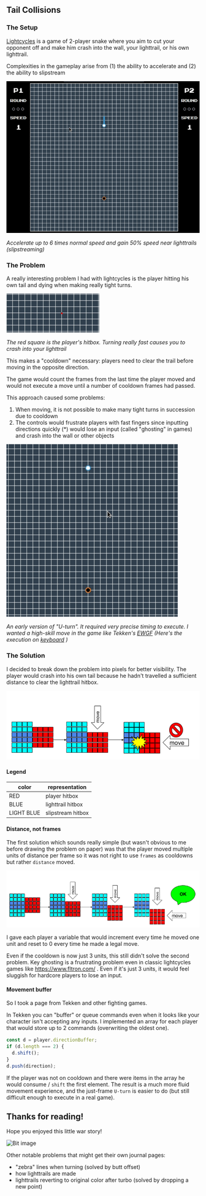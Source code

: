 ## Tail Collisions

### The Setup

[Lightcycles](https://beatobongco.com/lightcycles/) is a game of 2-player snake where you aim to cut your opponent off and make him crash into the wall, your lighttrail, or his own lighttrail.

Complexities in the gameplay arise from (1) the ability to accelerate and (2) the ability to slipstream

![Slipstreaming image](https://github.com/beatobongco/lightcycles/blob/master/devjournal/img/slipstream.gif)

_Accelerate up to 6 times normal speed and gain 50% speed near lighttrails (slipstreaming)_

### The Problem

A really interesting problem I had with lightcycles is the player hitting his own tail and dying when making really tight turns.

![Death by own lighttrail image](https://github.com/beatobongco/lightcycles/blob/master/devjournal/img/death_by_tail.gif)

_The red square is the player's hitbox. Turning really fast causes you to crash into your lighttrail_

This makes a "cooldown" necessary: players need to clear the trail before moving in the opposite direction.

The game would count the frames from the last time the player moved and would not execute a move until a number of cooldown frames had passed.

This approach caused some problems:

1. When moving, it is not possible to make many tight turns in succession due to cooldown
2. The controls would frustrate players with fast fingers since inputting directions quickly (\*) would lose an input (called "ghosting" in games) and crash into the wall or other objects

![The U-turn move](https://github.com/beatobongco/lightcycles/blob/master/devjournal/img/uturn.gif)

_An early version of "U-turn". It required very precise timing to execute. I wanted a high-skill move in the game like Tekken's [EWGF](https://youtu.be/9gzGtdxQXvc?t=61) \(Here's the execution on [keyboard](https://youtu.be/nEjveNvT4yE?t=21) \)_

### The Solution

I decided to break down the problem into pixels for better visibility. The player would crash into his own tail because he hadn't travelled a sufficient distance to clear the lighttrail hitbox.

![Problem diagram](https://github.com/beatobongco/lightcycles/blob/master/devjournal/img/problem_diagram.png)

#### Legend

| color      | representation    |
| ---------- | ----------------- |
| RED        | player hitbox     |
| BLUE       | lighttrail hitbox |
| LIGHT BLUE | slipstream hitbox |

#### Distance, not frames

The first solution which sounds really simple (but wasn't obvious to me before drawing the problem on paper) was that the player moved multiple units of distance per frame so it was not right to use `frames` as cooldowns but rather `distance` moved.

![Solution diagram](https://github.com/beatobongco/lightcycles/blob/master/devjournal/img/solution_diagram.png)

I gave each player a variable that would increment every time he moved one unit and reset to 0 every time he made a legal move.

Even if the cooldown is now just 3 units, this still didn't solve the second problem. Key ghosting is a frustrating problem even in classic lightcycles games like https://www.fltron.com/ . Even if it's just 3 units, it would feel sluggish for hardcore players to lose an input.

#### Movement buffer

So I took a page from Tekken and other fighting games.

In Tekken you can "buffer" or queue commands even when it looks like your character isn't accepting any inputs. I implemented an array for each player that would store up to 2 commands (overwriting the oldest one).

```js
const d = player.directionBuffer;
if (d.length === 2) {
  d.shift();
}
d.push(direction);
```

If the player was not on cooldown and there were items in the array he would consume / `shift` the first element. The result is a much more fluid movement experience, and the just-frame `U-turn` is easier to do (but still difficult enough to execute in a real game).

## Thanks for reading!

Hope you enjoyed this little war story!

![Bit image](https://vignette.wikia.nocookie.net/tron/images/1/1a/TRON_Wiki_-_NAVI_Bit1.jpg/revision/latest?cb=20150626055445)

Other notable problems that might get their own journal pages:

- "zebra" lines when turning (solved by butt offset)
- how lighttrails are made
- lighttrails reverting to original color after turbo (solved by dropping a new point)
